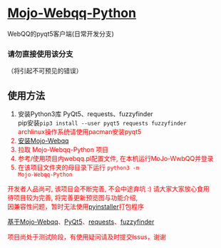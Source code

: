 # [Mojo-Webqq-Python](https://github.com/XZ-Dev/Mojo-Webqq-Python)
WebQQ的pyqt5客户端(日常开发分支)   
### 请勿直接使用该分支
（将引起不可预见的错误）  


## 使用方法
1. 安装Python3库 PyQt5、requests、fuzzyfinder  
pip安装<code>pip3 install --user pyqt5 requests fuzzyfinder</code>  
<font color=red>archlinux操作系统请使用pacman安装pyqt5<font>
2. [安装Mojo-Webqq](https://github.com/sjdy521/Mojo-Webqq#%E5%AE%89%E8%A3%85%E6%96%B9%E6%B3%95)  
3. 拉取 Mojo-Webqq-Python 项目
4. 参考/使用项目内webqq.pl配置文件, 在本机运行MoJo-WwbQQ并登录
4. 在该项目文件夹的母目录下运行 <code>python3 -m Mojo-Webqq-Python</code>

开发者人品尚可, 该项目会不断完善, 不会中途弃坑 :) 请大家大家放心食用  
待项目较为完善, 将完善更新预览图与功能介绍,   
因兼容性问题，暂时无法使用[pyinstaller](https://github.com/pyinstaller/pyinstaller)打包程序  

[基于Mojo-Webqq](https://github.com/sjdy521/Mojo-Webqq)、[PyQt5](https://github.com/baoboa/pyqt5)、[requests](https://github.com/requests/requests)、[fuzzyfinder](https://github.com/amjith/fuzzyfinder) 
  
项目尚处于测试阶段，有使用疑问请及时提交lssus，谢谢
